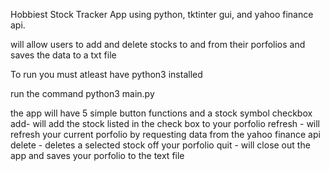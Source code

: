 Hobbiest Stock Tracker App 
using python, tktinter gui, and yahoo finance api. 

will allow users to add and delete stocks to and from their porfolios and saves the data to a txt file

To run you must atleast have python3 installed

run the command
python3 main.py

the app will have 5 simple button functions and a stock symbol checkbox 
add- will add the stock listed in the check box to your porfolio
refresh - will refresh your current porfolio by requesting data from the yahoo finance api
delete - deletes a selected stock off your porfolio
quit - will close out the app and saves your porfolio to the text file
